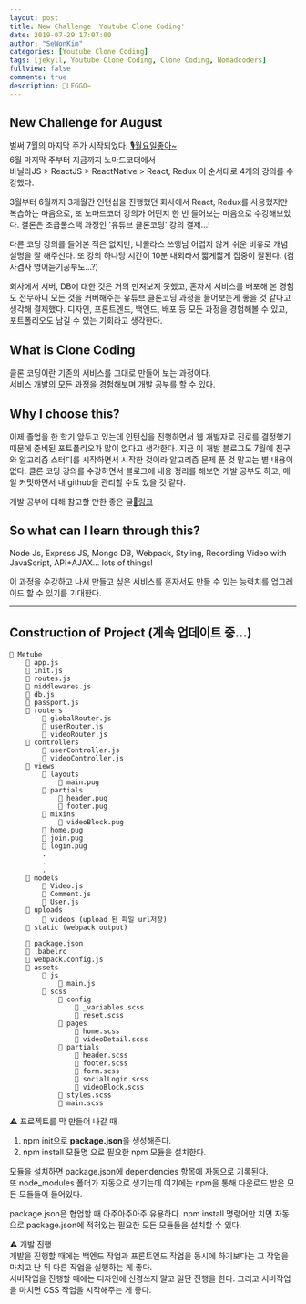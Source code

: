 ```yaml
---
layout: post
title: New Challenge 'Youtube Clone Coding'
date: 2019-07-29 17:07:00
author: "SeWonKim"
categories: [Youtube Clone Coding]
tags: [jekyll, Youtube Clone Coding, Clone Coding, Nomadcoders]
fullview: false
comments: true
description: 💪LEGGO~
---
```


## New Challenge for August

벌써 7월의 마지막 주가 시작되었다. [🎙월요일좋아~](https://www.youtube.com/watch?v=5BV85WRsIyo)  
6월 마지막 주부터 지금까지 노마드코더에서  
바닐라JS > ReactJS > ReactNative > React, Redux
이 순서대로 4개의 강의를 수강했다.

3월부터 6월까지 3개월간 인턴십을 진행했던 회사에서 React, Redux를 사용했지만 복습하는 마음으로, 또 노마드코더 강의가 어떤지 한 번 들어보는 마음으로 수강해보았다.
결론은 초급풀스택 과정인 '유튜브 클론코딩' 강의 결제...!

다른 코딩 강의를 들어본 적은 없지만, 니콜라스 쓰앵님 어렵지 않게 쉬운 비유로 개념 설명을 잘 해주신다.
또 강의 하나당 시간이 10분 내외라서 짧게짧게 집중이 잘된다. (겸사겸사 영어듣기공부도...?)

회사에서 서버, DB에 대한 것은 거의 만져보지 못했고, 혼자서 서비스를 배포해 본 경험도 전무하니 모든 것을 커버해주는 유튜브 클론코딩 과정을 들어보는게 좋을 것 같다고 생각해 결제했다.
디자인, 프론트엔드, 백앤드, 배포 등 모든 과정을 경험해볼 수 있고, 포트폴리오도 남길 수 있는 기회라고 생각한다.

## What is Clone Coding

클론 코딩이란 기존의 서비스를 그대로 만들어 보는 과정이다.  
서비스 개발의 모든 과정을 경험해보며 개발 공부를 할 수 있다.

## Why I choose this?

이제 졸업을 한 학기 앞두고 있는데 인턴십을 진행하면서 웹 개발자로 진로를 결정했기 때문에 준비된 포트폴리오가 많이 없다고 생각한다.
지금 이 개발 블로그도 7월에 친구와 알고리즘 스터디를 시작하면서 시작한 것이라 알고리즘 문제 푼 것 말고는 별 내용이 없다.
클론 코딩 강의를 수강하면서 블로그에 내용 정리를 해보면 개발 공부도 하고, 매일 커밋하면서 내 github을 관리할 수도 있을 것 같다.

개발 공부에 대해 참고할 만한 좋은 글[🔗링크](https://jbee.io/essay/how_do_i_study_2/?source=post_page---------------------------)

## So what can I learn through this?

Node Js, Express JS, Mongo DB, Webpack, Styling, Recording Video with JavaScript, API+AJAX... lots of things!

이 과정을 수강하고 나서 만들고 싶은 서비스를 혼자서도 만들 수 있는 능력치를 업그레이드 할 수 있기를 기대한다.

---

## Construction of Project (계속 업데이트 중...)

```
📂 Metube
    📄 app.js
    📄 init.js
    📄 routes.js
    📄 middlewares.js
    📄 db.js
    📄 passport.js
    📂 routers
        📄 globalRouter.js
        📄 userRouter.js
        📄 videoRouter.js
    📂 controllers
        📄 userController.js
        📄 videoController.js
    📂 views
        📂 layouts
            🐶 main.pug
        📂 partials
            🐶 header.pug
            🐶 footer.pug
        📂 mixins
            🐶 videoBlock.pug
        🐶 home.pug
        🐶 join.pug
        🐶 login.pug
        .
        .
        .
    📂 models
        📄 Video.js
        📄 Comment.js
        📄 User.js
    📂 uploads
        📂 videos (upload 된 파일 url저장)
    📂 static (webpack output)

    📄 package.json
    📄 .babelrc
    📄 webpack.config.js
    📂 assets
        📂 js
            📄 main.js
        📂 scss
            📂 config
                📄 _variables.scss
                📄 reset.scss
            📂 pages
                📄 home.scss
                📄 videoDetail.scss
            📂 partials
                📄 header.scss
                📄 footer.scss
                📄 form.scss
                📄 socialLogin.scss
                📄 videoBlock.scss
            📄 styles.scss
            📄 main.scss
```

⚠ 프로젝트를 막 만들어 나갈 때

1. npm init으로 **package.json**을 생성해준다.
2. npm install 모듈명 으로 필요한 npm 모듈을 설치한다.

모듈을 설치하면 package.json에 dependencies 항목에 자동으로 기록된다.  
또 node_modules 폴더가 자동으로 생기는데 여기에는 npm을 통해 다운로드 받은 모든 모듈들이 들어있다.

package.json은 협업할 때 아주아주아주 유용하다. npm install 명령어만 치면 자동으로 package.json에 적혀있는 필요한 모든 모듈들을 설치할 수 있다.

⚠ 개발 진행  
개발을 진행할 때에는 백엔드 작업과 프론트엔드 작업을 동시에 하기보다는 그 작업을 마치고 난 뒤 다른 작업을 실행하는 게 좋다.  
서버작업을 진행할 때에는 디자인에 신경쓰지 말고 일단 진행을 한다. 그리고 서버작업을 마치면 CSS 작업을 시작해주는 게 좋다.
